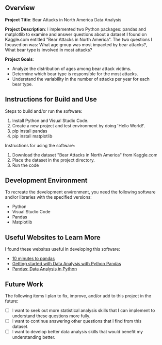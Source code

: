 ## Overview

**Project Title**: 
Bear Attacks in North America Data Analysis

**Project Description**: 
I implemented two Python packages: pandas and matplotlib to 
examine and answer questions about a dataset I found on
Kaggle.com entitled "Bear Attacks in North America". The two questions
I focused on was: What age group was most impacted by bear attacks?, 
What bear type is involved in most attacks?

**Project Goals**:
- Analyze the distribution of ages among bear attack victims.
- Determine which bear type is responsible for the most attacks.
- Understand the variability in the number of attacks per year for each bear type.

## Instructions for Build and Use

Steps to build and/or run the software:

1. Install Python and Visual Studio Code.
2. Create a new project and test environment by doing 'Hello World!'.
3. pip install pandas
4. pip install matplotlib

Instructions for using the software:

1. Download the dataset "Bear Attacks in North America" from Kaggle.com
2. Place the dataset in the project directory.
3. Run the code

## Development Environment 

To recreate the development environment, you need the following software and/or libraries with the specified versions:

* Python
* Visual Studio Code
* Pandas
* Matplotlib

## Useful Websites to Learn More

I found these websites useful in developing this software:

* [10 minutes to pandas](https://pandas.pydata.org/docs/user_guide/10min.html#min)
* [Getting started with Data Analysis with Python Pandas](https://towardsdatascience.com/getting-started-to-data-analysis-with-python-pandas-with-titanic-dataset-a195ab043c77)
* [Pandas: Data Analysis in Python](https://www.youtube.com/playlist?list=PL-osiE80TeTsWmV9i9c58mdDCSskIFdDS)

## Future Work

The following items I plan to fix, improve, and/or add to this project in the future:

* [ ] I want to seek out more statistical analysis skills that I can implement to understand these questions more fully.
* [ ] I want to continue answering other questions that I find from this dataset.
* [ ] I want to develop better data analysis skills that would benefit my understanding better.